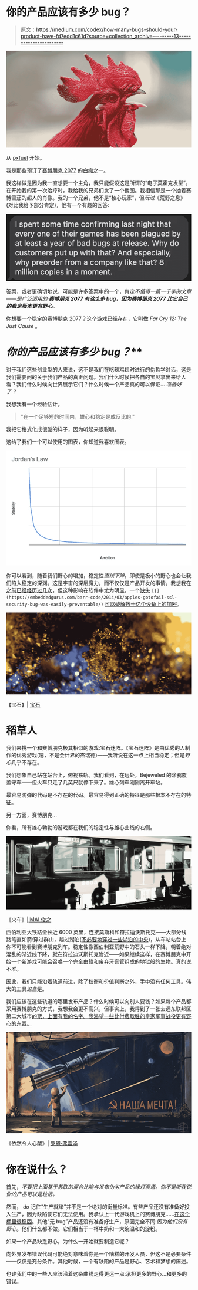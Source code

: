 # 你的产品应该有多少 bug？

> 原文：<https://medium.com/codex/how-many-bugs-should-your-product-have-fd7edd1c61d?source=collection_archive---------13----------------------->

![](img/3ba9eecb92b17d6de1ddf584ad91121f.png)

从 [pxfuel](https://www.pxfuel.com/en/free-photo-osegt) 开始。

我是那些预订了[赛博朋克 2077](https://www.cyberpunk.net/us/en/) 的白痴之一。

我这样做是因为我一直想要一个主角，我只能假设这是所谓的“电子莫霍克发型”。在开始我的第一次治疗时，我给我的兄弟们发了一个截图。我相信那是一个抽着赛博雪茄的超人的肖像。我的一个兄弟，他不是“核心玩家”，但*玩过*《荒野之息》(对此我给予部分肯定)，他有一个有趣的回答:

![](img/37bd87be1bc12ef91ae3021534a37e8b.png)

答案，或者更确切地说，可能是许多答案中的一个，肯定*不值得一篇一千字的文章——是广泛适用的:**赛博朋克 2077 有这么多 bug，因为赛博朋克 2077 比它自己的稳定版本更有野心**。*

你想要一个稳定的赛博朋克 2077？这个游戏已经存在，它叫做 *Far Cry 12: The Just Cause* 。

# **你的产品应该有多少 bug*？***

对于我们这些创业型的人来说，这不是我们在吃辣鸡翅时进行的伪哲学对话，这是我们需要问的关于我们产品的真正问题。我们什么时候把各自的宝贝拿出来给人看？我们什么时候向世界展示它们？什么时候一个产品真的可以保证… *准备好了？*

我想我有一个经验估计。

> "在一个足够短的时间内，雄心和稳定是成反比的."

我把它格式化成很酷的样子，因为听起来很聪明。

这给了我们一个可以使用的图表，你知道我喜欢图表。

![](img/f7eb949076a43cc58f71100f90a13dd6.png)

你可以看到，随着我们野心的增加，稳定性*直线下降*。即使是极小的野心也会让我们陷入稳定的深渊。这是宇宙的深层魔力，而不仅仅是产品开发的事情。我想我在[之前已经](/codex/the-binary-search-methodology-3cd21fc66531)[经历过几次](/coinmonks/why-proof-of-work-is-elegant-and-proof-of-stake-is-not-4988cdc8805f)，但这种影响在软件中尤为明显，一个[缺失](https://embeddedgurus.com/barr-code/2014/03/apples-gotofail-ssl-security-bug-was-easily-preventable/) `[{](https://embeddedgurus.com/barr-code/2014/03/apples-gotofail-ssl-security-bug-was-easily-preventable/)` [可以破解数十亿个设备上的加密](https://embeddedgurus.com/barr-code/2014/03/apples-gotofail-ssl-security-bug-was-easily-preventable/)。

![](img/57c5027880ba34b069caa02c8f8a6ece.png)

【宝石】| [宝石](https://www.flickr.com/photos/fdecomite/8461755849/in/photolist-dTJHde-7puLS5-52XUCn-dTQbUu-dTJJ9Z-hhL2f-hhKY1-hhL2P-hhL1h-hhKYU-dTJxw8-dTQjCj-dTQh3C-4y6nX9-2fbAvZ-2j8LPrP-dTJzpD-dTQiPL-dTJBZM-dTQdDo-dTQevQ-dTJCNV-7eTK53-dTQhXC-aabGoK-yvMYs-aabGbT-aabNNR-c2kSP5-aa2TaE-7u27sE-7TktVK-doJvt-77vk7e-4zsrME-ypbRJ-4pbdgb-4ABC6y-4RGDDN-Gchfak-5jKW6y-2k2vQKP-Rn3vBR-e1T6C-xQR9Px-2kFrMQU-24218dC-Q9qfMs-y51gk1-8irieK)

# 稻草人

我们来挑一个和赛博朋克极其相似的游戏:宝石迷阵。《宝石迷阵》是由优秀的人制作的优秀游戏(嗯，不是会计界的杰瑞德)——我听说在这一点上相当稳定；但是*野心*几乎不存在。

我们想象自己站在站台上，俯视铁轨。我们看到，在远处，Bejeweled 的涂鸦覆盖守车——但火车只走了几英尺就停下来了。雄心列车刚刚离开车站。

最容易防弹的代码是不存在的代码。最容易得到正确的特征是那些根本不存在的特征。

另一方面，赛博朋克…

你看，所有雄心勃勃的游戏都在我们的稳定性与雄心曲线的右侧。

![](img/0010ba09a83990f258d8723eef663d9a.png)

《火车》|[IMAI 俊之](https://www.flickr.com/photos/matsuyuki/11493812004/in/photolist-ivEMSu-4K2ke3-9yNyTe-4JX6k4-4K2jWy-5oobDt-34aHh6-4JX6ov-4K2jEo-CVhj3i-ojmYVz-qTSpok-5iAf2-ayDzbH-bwPtxf-tpJYE6-opSeGF-9HFXL9-6jqZtn-ZQh67S-3esDtz-xzvPU-fBY8s6-ccSscy-4qp6Ei-b4z2EM-7fdLEL-241Vany-6rSzAP-2maBUX-6r6Ztk-ftnkT-g7FGN-99bLy-5Zcbee-b5KDEK-aJVGMP-bVTYy4-4Dm4SF-pjy53x-4h6uip-g7stn-4uhwMi-4rQVwQ-B41FVj-6TgFe-6p71PT-4YjhJW-5CAbav-oLgDE8)

西伯利亚大铁路全长近 6000 英里，连接莫斯科和符拉迪沃斯托克——大部分线路笔直如箭:穿过群山，越过湖泊([不必要地穿过一些湖泊的中央](https://www.damninteresting.com/building-the-bam/))，从车站站台上你不可能看到赛博朋克列车。稳定性像西伯利亚荒野中的石头一样下降，朝着绝对混乱的渐近线下降，就在符拉迪沃斯托克附近——如果继续这样，在赛博朋克中开始一个新游戏可能会召唤一个完全由鳍和废弃牙膏管组成的地狱般的生物。真的说不准。

因此，我们只能沿着轨道前进，除了权衡和价值判断之外，手中没有任何工具。伟大的工具*这些*是。

我们应该在这些轨道的哪里发布产品？什么时候可以向别人要钱？如果每个产品都采用赛博朋克的方式，我想我会更不高兴，但事实上，我得到了一张去远东联邦区第二大城市[的票，上面有我的名字。我渴望一些比付费取胜的皇家军事战役更有野心的东西。](https://en.wikipedia.org/wiki/Vladivostok)

![](img/ae0eadc0f0160d3d298db3c04664379e.png)

《依然令人心酸》| [罗恩·弗雷泽](https://www.flickr.com/photos/tomronworldwide/51161901000/in/photolist-2kX17Ho-2gmZwfT-ajys1K-2kuf9Z2-2kYzWss-tQvHK4-2kuN2Ug-nz8xQ-HtV5Eh-4Rsg1Z-zwo6T-JCbDM-4DjDWc-4qMS5V-e1Pkxi-3g23i-GETHGa-fvJhXq-uMB9r6-2hmSsR1-zws5j-2kQWhct-2kR9nXT-Y5zLUz-abxDTE-2mFjF3o-AEzxZV-a9yhzJ-2iqa4SJ-arXCbY-2m8CDcP-EuYq5C-57V25v-wzuby3-aaSNP-uuLE1C-2kQKtt4-uLTU9w-2kX18ed-3fZYT-uMB9Wp-62Goo2-6A39UK-RSNN-pyjtD-29yAS37-349X6i-2mjLvgd-a9vud6-LGCzS)

# 你在说什么？

首先，*不要把上面基于苏联的混合比喻与发布伪劣产品的绿灯混淆。你不是听我说你的产品可以是垃圾。*

然而， *do* 记住“生产就绪”并不是一个绝对的衡量标准。有些产品还没有准备好投入生产，因为缺陷使它们无法使用。我承认上一代游戏机上的赛博朋克……[在这个桶里很稳固](https://www.polygon.com/2020/12/14/22173762/cyberpunk-2077-cd-projekt-red-apology-base-ps4-xbox-one-bugs-issues-glitches)。其他“无 bug”产品还没有准备好生产，原因完全不同:*因为他们没有野心*。他们什么都不做。它们相当于一杯牛奶和一大碗温和的淀粉。

如果一个产品缺乏野心，为什么一开始就要制造它呢？

向外界发布错误代码可能绝对意味着你是一个糟糕的开发人员，但这不是必要条件——仅仅是充分条件。其他时候，一个有缺陷的产品是野心、艺术和梦想的陈述。

也许我们中的一些人应该沿着这条曲线走得更远一点:承担更多的野心…和更多的错误。